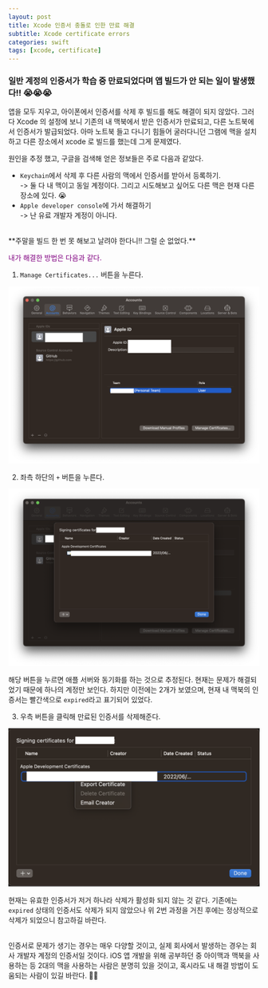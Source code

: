 ```yaml
---
layout: post
title: Xcode 인증서 충돌로 인한 만료 해결
subtitle: Xcode certificate errors
categories: swift
tags: [xcode, certificate]
---
```


### 일반 계정의 인증서가 학습 중 만료되었다며 앱 빌드가 안 되는 일이 발생했다!! 😭😭😭

앱을 모두 지우고, 아이폰에서 인증서를 삭제 후 빌드를 해도 해결이 되지 않았다.
그러다 Xcode 의 설정에 보니 기존의 내 맥북에서 받은 인증서가 만료되고, 다른 노트북에서 인증서가 발급되었다.
아마 노트북 들고 다니기 힘들어 굴러다니던 그램에 맥을 설치하고 다른 장소에서 xcode 로 빌드를 했는데 그게 문제였다.

원인을 추정 했고, 구글을 검색해 얻은 정보들은 주로 다음과 같았다.
- `Keychain`에서 삭제 후 다른 사람의 맥에서 인증서를 받아서 등록하기.  
-> 둘 다 내 맥이고 동일 계정이다. 그리고 시도해보고 싶어도 다른 맥은 현재 다른 장소에 있다. 😭
- `Apple developer console`에 가서 해결하기  
-> 난 유료 개발자 계정이 아니다.

<br>
**주말을 빌드 한 번 못 해보고 날려야 한다니!! 그럴 순 없었다.**

<span style="color: purple">내가 해결한 방법은 다음과 같다.</span>

1. `Manage Certificates...` 버튼을 누른다.

![xcode certificate error1](/assets/images/posts/2022-06-25-xcode-certificate-expired/certificate_error_1.png)

2. 좌측 하단의 `+` 버튼을 누른다.

![xcode certificate error2](/assets/images/posts/2022-06-25-xcode-certificate-expired/certificate_error_2.png)

해당 버튼을 누르면 애플 서버와 동기화를 하는 것으로 추정된다.
현재는 문제가 해결되었기 때문에 하나의 계정만 보인다. 하지만 이전에는 2개가 보였으며, 현재 내 맥북의 인증서는 빨간색으로 `expired`라고 표기되어 있었다.

3. 우측 버튼을 클릭해 만료된 인증서를 삭제해준다.

![xcode certificate error3](/assets/images/posts/2022-06-25-xcode-certificate-expired/certificate_error_3.png)

현재는 유효한 인증서가 저거 하나라 삭제가 활성화 되지 않는 것 같다. 기존에는 `expired` 상태의 인증서도 삭제가 되지 않았으나 위 2번 과정을 거친 후에는 정상적으로 삭제가 되었으니 참고하길 바란다.

<br>
인증서로 문제가 생기는 경우는 매우 다양할 것이고, 실제 회사에서 발생하는 경우는 회사 개발자 계정의 인증서일 것이다. iOS 앱 개발을 위해 공부하던 중 아이맥과 맥북을 사용하는 등 2대의 맥을 사용하는 사람은 분명히 있을 것이고, 혹시라도 내 해결 방법이 도움되는 사람이 있길 바란다. 🙂🙂